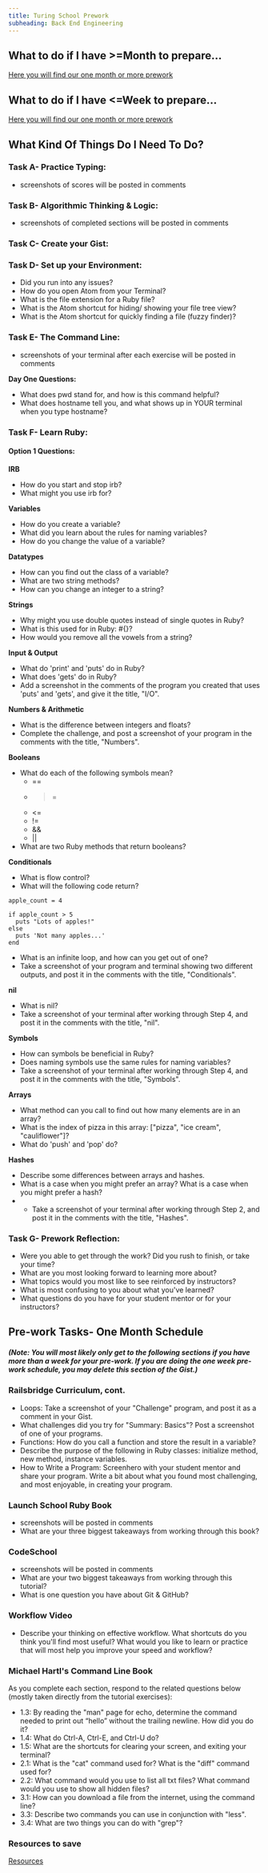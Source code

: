 ```yaml
---
title: Turing School Prework
subheading: Back End Engineering
---
```


## What to do if I have >=Month to prepare...

[Here you will find our one month or more prework](/prework-month)

## What to do if I have <=Week to prepare...

[Here you will find our one month or more prework](/prework-week)

## What Kind Of Things Do I Need To Do?

### Task A- Practice Typing:
* screenshots of scores will be posted in comments

### Task B- Algorithmic Thinking & Logic:
* screenshots of completed sections will be posted in comments

### Task C- Create your Gist:

### Task D- Set up your Environment:

* Did you run into any issues?
* How do you open Atom from your Terminal?
* What is the file extension for a Ruby file?
* What is the Atom shortcut for hiding/ showing your file tree view?
* What is the Atom shortcut for quickly finding a file (fuzzy finder)?

### Task E- The Command Line:
* screenshots of your terminal after each exercise will be posted in comments

**Day One Questions:**
* What does pwd stand for, and how is this command helpful?
* What does hostname tell you, and what shows up in YOUR terminal when you type hostname?

### Task F- Learn Ruby:

#### Option 1 Questions:
**IRB**
* How do you start and stop irb?
* What might you use irb for?

**Variables**
* How do you create a variable?
* What did you learn about the rules for naming variables?
* How do you change the value of a variable?

**Datatypes**
* How can you find out the class of a variable?
* What are two string methods?
* How can you change an integer to a string?

**Strings**
* Why might you use double quotes instead of single quotes in Ruby?
* What is this used for in Ruby: #{}?
* How would you remove all the vowels from a string?

**Input & Output**
* What do 'print' and 'puts' do in Ruby?
* What does 'gets' do in Ruby?
* Add a screenshot in the comments of the program you created that uses 'puts' and 'gets', and give it the title, "I/O".

**Numbers & Arithmetic**
* What is the difference between integers and floats?
* Complete the challenge, and post a screenshot of your program in the comments with the title, "Numbers".

**Booleans**
* What do each of the following symbols mean?
  + ==
  + >=
  + <=
  + !=
  + &&
  + ||
* What are two Ruby methods that return booleans?

**Conditionals**
* What is flow control?
* What will the following code return?
```
apple_count = 4

if apple_count > 5
  puts "Lots of apples!"
else
  puts 'Not many apples...'
end
```
* What is an infinite loop, and how can you get out of one?
* Take a screenshot of your program and terminal showing two different outputs, and post it in the comments with the title, "Conditionals".

**nil**
* What is nil?
* Take a screenshot of your terminal after working through Step 4, and post it in the comments with the title, "nil".

**Symbols**
* How can symbols be beneficial in Ruby?
* Does naming symbols use the same rules for naming variables?
* Take a screenshot of your terminal after working through Step 4, and post it in the comments with the title, "Symbols".

**Arrays**
* What method can you call to find out how many elements are in an array?
* What is the index of pizza in this array: ["pizza", "ice cream", "cauliflower"]?
* What do 'push' and 'pop' do?

**Hashes**
* Describe some differences between arrays and hashes.
* What is a case when you might prefer an array? What is a case when you might prefer a hash?
* * Take a screenshot of your terminal after working through Step 2, and post it in the comments with the title, "Hashes".

### Task G- Prework Reflection:
* Were you able to get through the work? Did you rush to finish, or take your time?
* What are you most looking forward to learning more about?
* What topics would you most like to see reinforced by instructors?
* What is most confusing to you about what you've learned?
* What questions do you have for your student mentor or for your instructors?




## Pre-work Tasks- One Month Schedule
##### (Note: You will most likely only get to the following sections if you have more than a week for your pre-work. If you are doing the one week pre-work schedule, you may delete this section of the Gist.)

### Railsbridge Curriculum, cont.
* Loops: Take a screenshot of your "Challenge" program, and post it as a comment in your Gist.
* What challenges did you try for "Summary: Basics"? Post a screenshot of one of your programs.
* Functions: How do you call a function and store the result in a variable?
* Describe the purpose of the following in Ruby classes: initialize method, new method, instance variables.
* How to Write a Program: Screenhero with your student mentor and share your program. Write a bit about what you found most challenging, and most enjoyable, in creating your program.

### Launch School Ruby Book
* screenshots will be posted in comments
* What are your three biggest takeaways from working through this book?

### CodeSchool
* screenshots will be posted in comments
* What are your two biggest takeaways from working through this tutorial?
* What is one question you have about Git & GitHub?

### Workflow Video
* Describe your thinking on effective workflow. What shortcuts do you think you'll find most useful? What would you like to learn or practice that will most help you improve your speed and workflow?

### Michael Hartl's Command Line Book
As you complete each section, respond to the related questions below (mostly taken directly from the tutorial exercises):
* 1.3: By reading the "man" page for echo, determine the command needed to print out “hello” without the trailing newline. How did you do it?
* 1.4: What do Ctrl-A, Ctrl-E, and Ctrl-U do?
* 1.5: What are the shortcuts for clearing your screen, and exiting your terminal?
* 2.1: What is the "cat" command used for? What is the "diff" command used for?
* 2.2: What command would you use to list all txt files? What command would you use to show all hidden files?
* 3.1: How can you download a file from the internet, using the command line?
* 3.3: Describe two commands you can use in conjunction with "less".
* 3.4: What are two things you can do with "grep"?

### Resources to save

[Resources](/resources-to-save)
